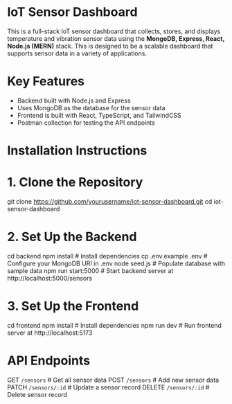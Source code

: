 # IoT Sensor Dashboard

This is a full-stack IoT sensor dashboard that collects, stores, and displays temperature and vibration sensor data using the **MongoDB, Express, React, Node.js (MERN)** stack. This is designed to be a scalable dashboard that supports sensor data in a variety of applications.

# Key Features

- Backend built with Node.js and Express
- Uses MongoDB as the database for the sensor data
- Frontend is built with React, TypeScript, and TailwindCSS
- Postman collection for testing the API endpoints


# Installation Instructions

# 1. Clone the Repository
git clone https://github.com/yourusername/iot-sensor-dashboard.git
cd iot-sensor-dashboard

# 2️. Set Up the Backend
cd backend
npm install  # Install dependencies
cp .env.example .env  # Configure your MongoDB URI in .env
node seed.js  # Populate database with sample data
npm run start:5000  # Start backend server at http://localhost:5000/sensors

# 3. Set Up the Frontend
cd frontend
npm install  # Install dependencies
npm run dev # Run frontend server at http://localhost:5173


# API Endpoints

GET     `/sensors`      # Get all sensor data
POST    `/sensors`      # Add new sensor data
PATCH   `/sensors/:id`  # Update a sensor record
DELETE  `/sensors/:id`  # Delete sensor record

